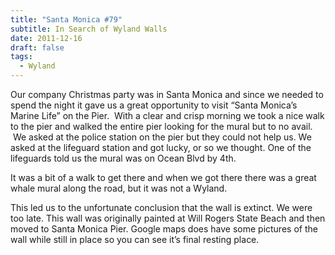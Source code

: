 ```yaml
---
title: "Santa Monica #79"
subtitle: In Search of Wyland Walls
date: 2011-12-16
draft: false
tags:
  - Wyland
---
```


Our company Christmas party was in Santa Monica and since we needed to spend the night it gave us a great opportunity to visit “Santa Monica’s Marine Life” on the Pier.  With a clear and crisp morning we took a nice walk to the pier and walked the entire pier looking for the mural but to no avail.  We asked at the police station on the pier but they could not help us. We asked at the lifeguard station and got lucky, or so we thought. One of the lifeguards told us the mural was on Ocean Blvd by 4th.

It was a bit of a walk to get there and when we got there there was a great whale mural along the road, but it was not a Wyland.

This led us to the unfortunate conclusion that the wall is extinct. We were too late. This wall was originally painted at Will Rogers State Beach and then moved to Santa Monica Pier. Google maps does have some pictures of the wall while still in place so you can see it’s final resting place.
